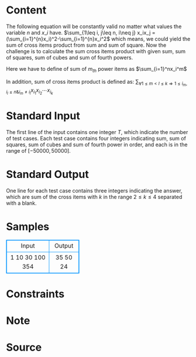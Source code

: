 
# Content

The following equation will be constantly valid no matter what values the variable $n$ and $x\_i$ have.
$\sum_{1\leq i, j\leq n, i\neq j} x_ix_j = (\sum_{i=1}^{n}x_i)^2-\sum_{i=1}^{n}x_i^2$
which means, we could yield the sum of cross items product from sum and sum of square. Now the challenge is to calculate the sum cross items product with given sum, sum of squares, sum of cubes and sum of fourth powers.

Here we have to define of sum of $m_{th}$ power items as $\sum_{i=1}^nx_i^m$

In addition, sum of cross items product is defined as:
$\sum_{\forall 1\leq m<l\leq k\Rightarrow 1\leq i_m,i_l\leq n \& i_m\neq i_l}x_{i_1}x_{i_2}\cdots x_{i_k}$

# Standard Input

The first line of the input contains one integer $T$, which indicate the number of test cases. Each test case contains four integers indicating sum, sum of squares, sum of cubes and sum of fourth power in order, and each is in the range of $[-50000,50000]$.

# Standard Output

One line for each test case contains three integers indicating the answer, which are sum of the cross items with $k$ in the range $2\leq k\leq  4$ separated with a blank.

# Samples

<style>
        table,table tr th, table tr td { border:1px solid #0094ff; }
        table { width: 200px; min-height: 25px; line-height: 25px; text-align: center; border-collapse: collapse;}   
    </style>
<table>
	<tr>
		<td>Input</td>
		<td>Output</td>
	</tr>
<tr><td>1
10 30 100 354</td><td>35 50 24</td></tr></table>


# Constraints



# Note



# Source



